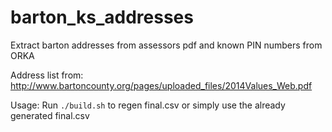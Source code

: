 # barton_ks_addresses
Extract barton addresses from assessors pdf and known PIN numbers from ORKA

Address list from:
http://www.bartoncounty.org/pages/uploaded_files/2014Values_Web.pdf

Usage:
Run `./build.sh` to regen final.csv or simply use the already generated final.csv
